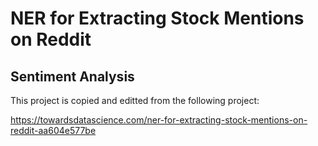 # NER for Extracting Stock Mentions on Reddit

## Sentiment Analysis

This project is copied and editted from the following project:

https://towardsdatascience.com/ner-for-extracting-stock-mentions-on-reddit-aa604e577be

